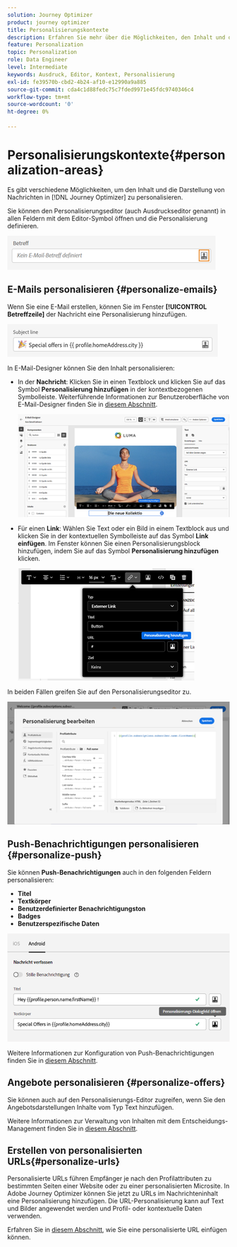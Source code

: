 ```yaml
---
solution: Journey Optimizer
product: journey optimizer
title: Personalisierungskontexte
description: Erfahren Sie mehr über die Möglichkeiten, den Inhalt und die Anzeige Ihrer Nachrichten zu personalisieren.
feature: Personalization
topic: Personalization
role: Data Engineer
level: Intermediate
keywords: Ausdruck, Editor, Kontext, Personalisierung
exl-id: fe39570b-cbd2-4b24-af10-e12990a9a885
source-git-commit: cda4c1d88fedc75c7fded9971e45fdc9740346c4
workflow-type: tm+mt
source-wordcount: '0'
ht-degree: 0%

---
```


# Personalisierungskontexte{#personalization-areas}

Es gibt verschiedene Möglichkeiten, um den Inhalt und die Darstellung von Nachrichten in [!DNL Journey Optimizer] zu personalisieren.

Sie können den Personalisierungseditor (auch Ausdruckseditor genannt) in allen Feldern mit dem Editor-Symbol öffnen und die Personalisierung definieren.

![](assets/perso_icon.png)

## E-Mails personalisieren {#personalize-emails}

Wenn Sie eine E-Mail erstellen, können Sie im Fenster **[!UICONTROL Betreffzeile]** der Nachricht eine Personalisierung hinzufügen.

![](assets/perso_subject.png)

In E-Mail-Designer können Sie den Inhalt personalisieren:

* In der **Nachricht**: Klicken Sie in einen Textblock und klicken Sie auf das Symbol **Personalisierung hinzufügen** in der kontextbezogenen Symbolleiste. Weiterführende Informationen zur Benutzeroberfläche von E-Mail-Designer finden Sie in [diesem Abschnitt](../email/get-started-email-design.md).

  ![](assets/perso_insert.png)

* Für einen **Link**: Wählen Sie Text oder ein Bild in einem Textblock aus und klicken Sie in der kontextuellen Symbolleiste auf das Symbol **Link einfügen**. Im Fenster können Sie einen Personalisierungsblock hinzufügen, indem Sie auf das Symbol **Personalisierung hinzufügen** klicken.

  ![](assets/perso_link.png)

In beiden Fällen greifen Sie auf den Personalisierungseditor zu.

![](assets/perso_ee.png)

## Push-Benachrichtigungen personalisieren {#personalize-push}

Sie können **Push-Benachrichtigungen** auch in den folgenden Feldern personalisieren:

* **Titel**
* **Textkörper**
* **Benutzerdefinierter Benachrichtigungston**
* **Badges**
* **Benutzerspezifische Daten**

![](assets/perso_push.png)

Weitere Informationen zur Konfiguration von Push-Benachrichtigungen finden Sie in [diesem Abschnitt](../push/push-gs.md).

## Angebote personalisieren {#personalize-offers}

Sie können auch auf den Personalisierungs-Editor zugreifen, wenn Sie den Angebotsdarstellungen Inhalte vom Typ Text hinzufügen.

Weitere Informationen zur Verwaltung von Inhalten mit dem Entscheidungs-Management finden Sie in [diesem Abschnitt](../offers/offer-library/creating-personalized-offers.md#custom-text).

## Erstellen von personalisierten URLs{#personalize-urls}

Personalisierte URLs führen Empfänger je nach den Profilattributen zu bestimmten Seiten einer Website oder zu einer personalisierten Microsite. In Adobe Journey Optimizer können Sie jetzt zu URLs im Nachrichteninhalt eine Personalisierung hinzufügen. Die URL-Personalisierung kann auf Text und Bilder angewendet werden und Profil- oder kontextuelle Daten verwenden.

Erfahren Sie in [diesem Abschnitt](personalization-syntax.md#perso-urls), wie Sie eine personalisierte URL einfügen können.

